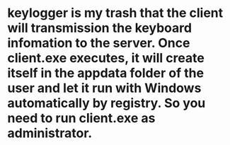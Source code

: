 # keylogger is my trash that the client will transmission the keyboard infomation to the server. Once client.exe executes, it will create itself in the appdata folder of the user and let it run with Windows automatically by registry. So you need to run client.exe as administrator.
